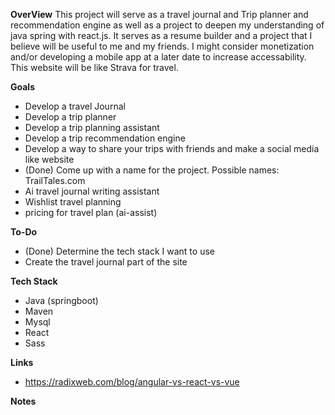 **OverView**
This project will serve as a travel journal and Trip planner and recommendation engine as well as a project to deepen my understanding of java spring with react.js. It serves as a resume builder and a project that I believe will be useful to me and my friends. I might consider monetization and/or developing a mobile app at a later date to increase accessability. This website will be like Strava for travel.

**Goals**
* Develop a travel Journal
* Develop a trip planner
* Develop a trip planning assistant
* Develop a trip recommendation engine
* Develop a way to share your trips with friends and make a social media like website
* (Done) Come up with a name for the project. Possible names: TrailTales.com
* Ai travel journal writing assistant
* Wishlist travel planning
* pricing for travel plan (ai-assist)

**To-Do**
* (Done) Determine the tech stack I want to use
* Create the travel journal part of the site

**Tech Stack**
* Java (springboot)
* Maven
* Mysql
* React
* Sass

**Links**
* https://radixweb.com/blog/angular-vs-react-vs-vue

**Notes**
